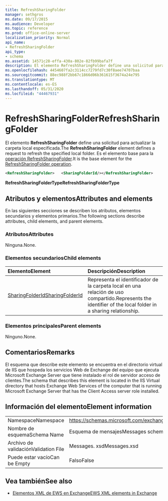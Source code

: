 ```yaml
---
title: RefreshSharingFolder
manager: sethgros
ms.date: 09/17/2015
ms.audience: Developer
ms.topic: reference
ms.prod: office-online-server
localization_priority: Normal
api_name:
- RefreshSharingFolder
api_type:
- schema
ms.assetid: 14571c28-effa-430a-802e-82fb99bafa7f
description: El elemento RefreshSharingFolder define una solicitud para actualizar la carpeta local especificada. Es el elemento base para la operación RefreshSharingFolder.
ms.openlocfilehash: 4454607fa2c3114cc7279fd7c30f8aee74707baa
ms.sourcegitcommit: 88ec988f2bb67c1866d06b361615f3674a24e795
ms.translationtype: MT
ms.contentlocale: es-ES
ms.lasthandoff: 05/31/2020
ms.locfileid: "44467931"
---
```

# <a name="refreshsharingfolder"></a><span data-ttu-id="c089f-104">RefreshSharingFolder</span><span class="sxs-lookup"><span data-stu-id="c089f-104">RefreshSharingFolder</span></span>

<span data-ttu-id="c089f-105">El elemento **RefreshSharingFolder** define una solicitud para actualizar la carpeta local especificada.</span><span class="sxs-lookup"><span data-stu-id="c089f-105">The **RefreshSharingFolder** element defines a request to refresh the specified local folder.</span></span> <span data-ttu-id="c089f-106">Es el elemento base para la [operación RefreshSharingFolder](refreshsharingfolder-operation.md).</span><span class="sxs-lookup"><span data-stu-id="c089f-106">It is the base element for the [RefreshSharingFolder operation](refreshsharingfolder-operation.md).</span></span>
  
```xml
<RefreshSharingFolder>   <SharingFolderId/></RefreshSharingFolder>
```

 <span data-ttu-id="c089f-107">**RefreshSharingFolderType**</span><span class="sxs-lookup"><span data-stu-id="c089f-107">**RefreshSharingFolderType**</span></span>
## <a name="attributes-and-elements"></a><span data-ttu-id="c089f-108">Atributos y elementos</span><span class="sxs-lookup"><span data-stu-id="c089f-108">Attributes and elements</span></span>

<span data-ttu-id="c089f-109">En las siguientes secciones se describen los atributos, elementos secundarios y elementos primarios.</span><span class="sxs-lookup"><span data-stu-id="c089f-109">The following sections describe attributes, child elements, and parent elements.</span></span>
  
### <a name="attributes"></a><span data-ttu-id="c089f-110">Atributos</span><span class="sxs-lookup"><span data-stu-id="c089f-110">Attributes</span></span>

<span data-ttu-id="c089f-111">Ninguna.</span><span class="sxs-lookup"><span data-stu-id="c089f-111">None.</span></span>
  
### <a name="child-elements"></a><span data-ttu-id="c089f-112">Elementos secundarios</span><span class="sxs-lookup"><span data-stu-id="c089f-112">Child elements</span></span>

|<span data-ttu-id="c089f-113">**Elemento**</span><span class="sxs-lookup"><span data-stu-id="c089f-113">**Element**</span></span>|<span data-ttu-id="c089f-114">**Descripción**</span><span class="sxs-lookup"><span data-stu-id="c089f-114">**Description**</span></span>|
|:-----|:-----|
|[<span data-ttu-id="c089f-115">SharingFolderId</span><span class="sxs-lookup"><span data-stu-id="c089f-115">SharingFolderId</span></span>](sharingfolderid.md) <br/> |<span data-ttu-id="c089f-116">Representa el identificador de la carpeta local en una relación de uso compartido.</span><span class="sxs-lookup"><span data-stu-id="c089f-116">Represents the identifier of the local folder in a sharing relationship.</span></span>  <br/> |
   
### <a name="parent-elements"></a><span data-ttu-id="c089f-117">Elementos principales</span><span class="sxs-lookup"><span data-stu-id="c089f-117">Parent elements</span></span>

<span data-ttu-id="c089f-118">Ninguno.</span><span class="sxs-lookup"><span data-stu-id="c089f-118">None.</span></span>
  
## <a name="remarks"></a><span data-ttu-id="c089f-119">Comentarios</span><span class="sxs-lookup"><span data-stu-id="c089f-119">Remarks</span></span>

<span data-ttu-id="c089f-120">El esquema que describe este elemento se encuentra en el directorio virtual de IIS que hospeda los servicios Web de Exchange del equipo que ejecuta Microsoft Exchange Server que tiene instalado el rol de servidor acceso de clientes.</span><span class="sxs-lookup"><span data-stu-id="c089f-120">The schema that describes this element is located in the IIS Virtual directory that hosts Exchange Web Services of the computer that is running Microsoft Exchange Server that has the Client Access server role installed.</span></span>
  
## <a name="element-information"></a><span data-ttu-id="c089f-121">Información del elemento</span><span class="sxs-lookup"><span data-stu-id="c089f-121">Element information</span></span>

|||
|:-----|:-----|
|<span data-ttu-id="c089f-122">Namespace</span><span class="sxs-lookup"><span data-stu-id="c089f-122">Namespace</span></span>  <br/> |https://schemas.microsoft.com/exchange/services/2006/messages  <br/> |
|<span data-ttu-id="c089f-123">Nombre de esquema</span><span class="sxs-lookup"><span data-stu-id="c089f-123">Schema Name</span></span>  <br/> |<span data-ttu-id="c089f-124">Esquema de mensajes</span><span class="sxs-lookup"><span data-stu-id="c089f-124">Messages schema</span></span>  <br/> |
|<span data-ttu-id="c089f-125">Archivo de validación</span><span class="sxs-lookup"><span data-stu-id="c089f-125">Validation File</span></span>  <br/> |<span data-ttu-id="c089f-126">Messages. xsd</span><span class="sxs-lookup"><span data-stu-id="c089f-126">Messages.xsd</span></span>  <br/> |
|<span data-ttu-id="c089f-127">Puede estar vacío</span><span class="sxs-lookup"><span data-stu-id="c089f-127">Can be Empty</span></span>  <br/> |<span data-ttu-id="c089f-128">Falso</span><span class="sxs-lookup"><span data-stu-id="c089f-128">False</span></span>  <br/> |
   
## <a name="see-also"></a><span data-ttu-id="c089f-129">Vea también</span><span class="sxs-lookup"><span data-stu-id="c089f-129">See also</span></span>



- [<span data-ttu-id="c089f-130">Elementos XML de EWS en Exchange</span><span class="sxs-lookup"><span data-stu-id="c089f-130">EWS XML elements in Exchange</span></span>](ews-xml-elements-in-exchange.md)

